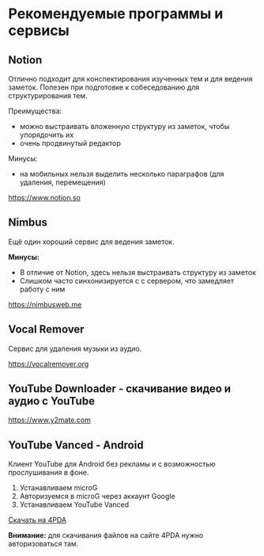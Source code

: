 # Рекомендуемые программы и сервисы

## Notion

Отлично подходит для конспектирования изученных тем и для ведения заметок. Полезен при подготовке к собеседованию для структурирования тем.

Преимущества:
- можно выстраивать вложенную структуру из заметок, чтобы упорядочить их
- очень продвинутый редактор

Минусы:
- на мобильных нельзя выделить несколько параграфов (для удаления, перемещения)

https://www.notion.so

## Nimbus

Ещё один хороший сервис для ведения заметок.

**Минусы:**
- В отличие от Notion, здесь нельзя выстраивать структуру из заметок 
- Слишком часто синхонизируется с с сервером, что замедляет работу с ним

https://nimbusweb.me

## Vocal Remover

Сервис для удаления музыки из аудио.

https://vocalremover.org

## YouTube Downloader - скачивание видео и аудио с YouTube

https://www.y2mate.com

## YouTube Vanced - Android

Клиент YouTube для Android без рекламы и с возможностью прослушивания в фоне.

1. Устанавливаем microG
2. Авторизуемся в microG через аккаунт Google
3. Устанавливаем YouTube Vanced

[Скачать на 4PDA](https://4pda.ru/forum/index.php?showtopic=916464)

**Внимание:** для скачивания файлов на сайте 4PDA нужно авторизоваться там.
